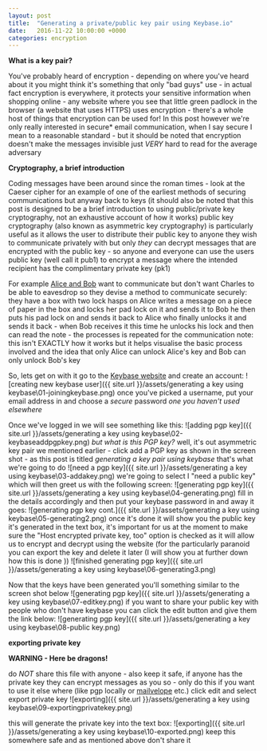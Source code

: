 ```yaml
---
layout: post
title:  "Generating a private/public key pair using Keybase.io"
date:   2016-11-22 10:00:00 +0000
categories: encryption
---
```


__What is a key pair?__

You've probably heard of encryption - depending on where you've heard about it you might think it's something that only "bad guys" use - in actual fact encryption is everywhere, it protects your sensitive information when shopping online - any website where you see that little green padlock in the browser (a website that uses HTTPS) uses encryption - there's a whole host of things that encryption can be used for!
In this post however we're only really interested in secure* email communication, when I say secure I mean to a reasonable standard - but it should be noted that encryption doesn't make the messages invisible just *VERY* hard to read for the average adversary

__Cryptography, a brief introduction__

Coding messages have been around since the roman times - look at the Caeser cipher for an example of one of the earliest methods of securing communications
but anyway back to keys (it should also be noted that this post is designed to be a brief introduction to using public/private key cryptography, not an exhaustive account of how it works) public key cryptography (also known as asymmetric key cryptography) is particularly useful as it allows the user to distribute their public key to anyone they wish to communicate privately with but only _they_ can decrypt messages that are encrypted with the public key - so anyone and everyone can use the users public key (well call it pub1) to encrypt a message where the intended recipient has the complimentary private key (pk1)

For example [Alice and Bob][1] want to communicate but don't want Charles to be able to eavesdrop
so they devise a method to communicate securely:
they have a box with two lock hasps on Alice writes a message on a piece of paper in the box and locks her pad lock on it and sends it to Bob
he then puts his pad lock on and sends it back to Alice who finally unlocks it and sends it back - when Bob receives it this time he unlocks his lock and then can read the note - the processes is repeated for the communication
 note: this isn't EXACTLY how it works but it helps visualise the basic process involved and the idea that only Alice can unlock Alice's key and Bob can only unlock Bob's key

So, lets get on with it go to the [Keybase website][2]
and create an account:
![creating new keybase user]({{ site.url }}/assets/generating a key using keybase\01-joiningkeybase.png)
once you've picked a username, put your email address in and choose a *secure* password *one you haven't used elsewhere*

Once we've logged in we will see something like this:
![adding pgp key]({{ site.url }}/assets/generating a key using keybase\02-keybaseaddpgpkey.png)
*but what is this PGP key?* well, it's out asymmetric key pair we mentioned earlier - click add a PGP key as shown in the screen shot - as this post is titled _generating a key pair using  keybase_ that's what we're going to do
![need a pgp key]({{ site.url }}/assets/generating a key using keybase\03-addakey.png)
we're going to select I "need a public key" which will then greet us with the following screen:
![generating pgp key]({{ site.url }}/assets/generating a key using keybase\04-generating.png)
fill in the details accordingly and then put your keybase password in and away it goes:
![generating pgp key cont.]({{ site.url }}/assets/generating a key using keybase\05-generating2.png)
once it's done it will show you the public key it's generated in the text box, it's important for us at the moment to make sure the "Host encrypted private key, too" option is checked as it will allow us to encrypt and decrypt using the website (for the particularly paranoid you can export the key and delete it later (I will show you at further down how this is done ))
![finished generating pgp key]({{ site.url }}/assets/generating a key using keybase\06-generating3.png)

Now that the keys have been generated you'll something similar to the screen shot below
![generating pgp key]({{ site.url }}/assets/generating a key using keybase\07-editkey.png)
if you want to share your public key with people who don't have keybase you can click the edit button and give them the link below:
![generating pgp key]({{ site.url }}/assets/generating a key using keybase\08-public key.png)

__exporting private key__

**WARNING - Here be dragons!**

do *NOT* share this file with anyone - also keep it safe, if anyone has the private key they can encrypt messages as you so - only do this if you want to use it else where (like pgp locally or [mailvelope][3] etc.) click edit and select export private key
![exporting]({{ site.url }}/assets/generating a key using keybase\09-exportingprivatekey.png)

this will generate the private key into the text box:
![exporting]({{ site.url }}/assets/generating a key using keybase\10-exported.png)
keep this somewhere safe and as mentioned above don't share it


   [1]: https://en.wikipedia.org/wiki/Alice_and_Bob "Alice and Bob"
   [2]: https://keybase.io "Keybase"
   [3]: https://www.mailvelope.com "mailvelope"
